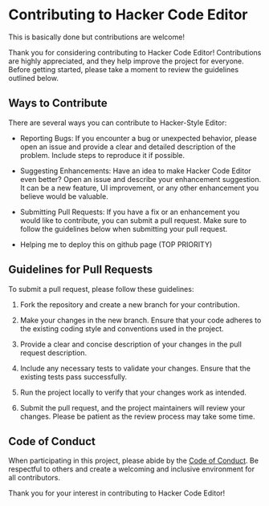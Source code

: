 # Contributing to Hacker Code Editor

This is basically done but contributions are welcome!

Thank you for considering contributing to Hacker Code Editor! Contributions are highly appreciated, and they help improve the project for everyone. Before getting started, please take a moment to review the guidelines outlined below.

## Ways to Contribute

There are several ways you can contribute to Hacker-Style Editor:

- Reporting Bugs: If you encounter a bug or unexpected behavior, please open an issue and provide a clear and detailed description of the problem. Include steps to reproduce it if possible.

- Suggesting Enhancements: Have an idea to make Hacker Code Editor even better? Open an issue and describe your enhancement suggestion. It can be a new feature, UI improvement, or any other enhancement you believe would be valuable.

- Submitting Pull Requests: If you have a fix or an enhancement you would like to contribute, you can submit a pull request. Make sure to follow the guidelines below when submitting your pull request.

- Helping me to deploy this on github page (TOP PRIORITY)
## Guidelines for Pull Requests

To submit a pull request, please follow these guidelines:

1. Fork the repository and create a new branch for your contribution.

2. Make your changes in the new branch. Ensure that your code adheres to the existing coding style and conventions used in the project.

3. Provide a clear and concise description of your changes in the pull request description.

4. Include any necessary tests to validate your changes. Ensure that the existing tests pass successfully.

5. Run the project locally to verify that your changes work as intended.

6. Submit the pull request, and the project maintainers will review your changes. Please be patient as the review process may take some time.

## Code of Conduct

When participating in this project, please abide by the [Code of Conduct](CODE_OF_CONDUCT.md). Be respectful to others and create a welcoming and inclusive environment for all contributors.


Thank you for your interest in contributing to Hacker Code Editor!

